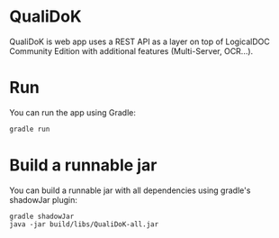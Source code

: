 # QualiDoK

QualiDoK is web app uses a REST API as a layer on top of LogicalDOC Community Edition with additional features (Multi-Server, OCR...).

# Run
You can run the app using Gradle:
```bash
gradle run
```

# Build a runnable jar
You can build a runnable jar with all dependencies using gradle's shadowJar plugin:
```
gradle shadowJar
java -jar build/libs/QualiDoK-all.jar
```